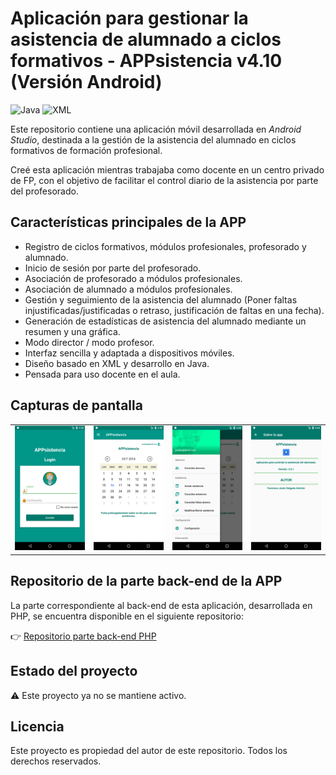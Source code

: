 # Aplicación para gestionar la asistencia de alumnado a ciclos formativos - APPsistencia v4.10 (Versión Android)

![Java](https://img.shields.io/badge/Lenguaje-Java-blue?logo=java)
![XML](https://img.shields.io/badge/Interfaz-XML-orange?logo=xml)

Este repositorio contiene una aplicación móvil desarrollada en *Android Studio*, destinada a la gestión de la asistencia del alumnado en ciclos formativos de formación profesional.

Creé esta aplicación mientras trabajaba como docente en un centro privado de FP, con el objetivo de facilitar el control diario de la asistencia por parte del profesorado.

## Características principales de la APP

- Registro de ciclos formativos, módulos profesionales, profesorado y alumnado.
- Inicio de sesión por parte del profesorado.
- Asociación de profesorado a módulos profesionales.
- Asociación de alumnado a módulos profesionales.
- Gestión y seguimiento de la asistencia del alumnado (Poner faltas injustificadas/justificadas o retraso, justificación de faltas en una fecha).
- Generación de estadísticas de asistencia del alumnado mediante un resumen y una gráfica.
- Modo director / modo profesor.
- Interfaz sencilla y adaptada a dispositivos móviles.
- Diseño basado en XML y desarrollo en Java.
- Pensada para uso docente en el aula.

## Capturas de pantalla

<div align="center">

<table>
  <tr>
    <td><img src="capturas pantalla/Screenshot_1539700119.png" width="200"/></td>
    <td><img src="capturas pantalla/Screenshot_1539700231.png" width="200"/></td>
    <td><img src="capturas pantalla/Screenshot_1539700243.png" width="200"/></td>
    <td><img src="capturas pantalla/Screenshot_1539702283.png" width="200"/></td>
  </tr>
</table>

</div>

## Repositorio de la parte back-end de la APP

La parte correspondiente al back-end de esta aplicación, desarrollada en PHP, se encuentra disponible en el siguiente repositorio:

👉 [Repositorio parte back-end PHP](https://github.com/galleta/Parte-backend-APPsistencia)

## Estado del proyecto

⚠️ Este proyecto ya no se mantiene activo.

## Licencia

Este proyecto es propiedad del autor de este repositorio. Todos los derechos reservados.
